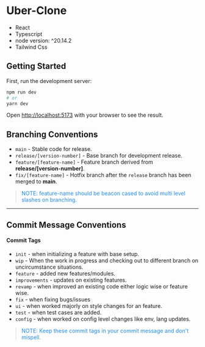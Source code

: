 # Uber-Clone

- React
- Typescript
- node version: ^20.14.2
- Tailwind Css

## Getting Started

First, run the development server:

```bash
npm run dev
# or
yarn dev
```

Open [http://localhost:5173](http://localhost:5173) with your browser to see the result.


## Branching Conventions

- `main` - Stable code for release.
- `release/[version-number]` - Base branch for development release.
- `feature/[feature-name]` - Feature branch derived from **release/[version-number]**.
- `fix/[feature-name]` - Hotfix branch after the `release` branch has been merged to **main**.

> <span style="color:#228BE6"> NOTE: feature-name should be beacon cased to avoid multi level slashes on branching. </span>

---

## Commit Message Conventions

#### Commit Tags

- `init` - when initializing a feature with base setup.
- `wip` - When the work in progress and checking out to different branch on uncircumstance situations.
- `feature` - added new features/modules.
- `improvements` - updates on existing features.
- `revamp` - when improved an existing code either logic wise or feature wise.
- `fix` - when fixing bugs/issues
- `ui` - when worked majorly on style changes for an feature.
- `test` - when test cases are added.
- `config` - when worked on config level changes like env, lang updates.

> <span style="color:#228BE6"> NOTE: Keep these commit tags in your commit message and don't mispell. </span>

